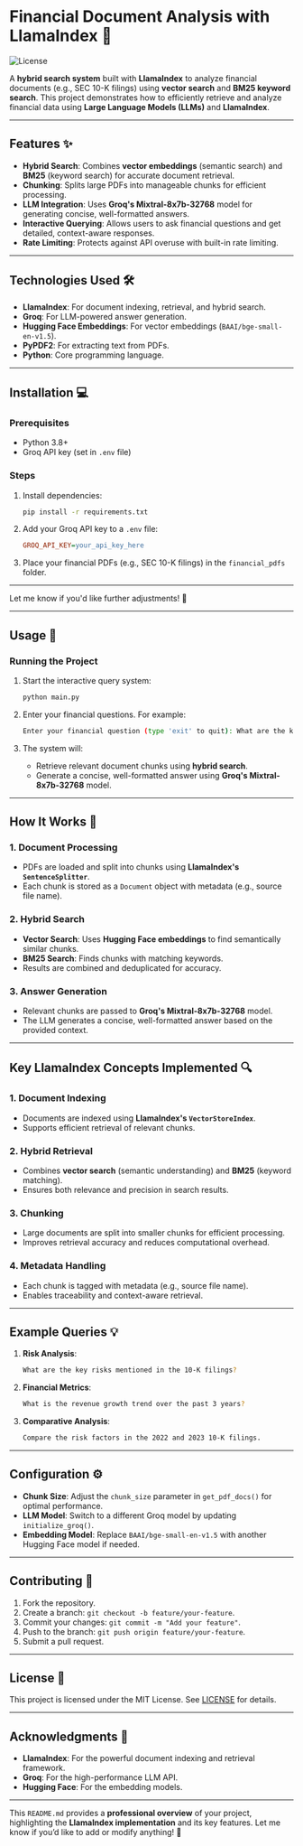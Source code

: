 
# Financial Document Analysis with LlamaIndex 🚀

![License](https://img.shields.io/badge/license-MIT-blue)

A **hybrid search system** built with **LlamaIndex** to analyze financial documents (e.g., SEC 10-K filings) using **vector search** and **BM25 keyword search**. This project demonstrates how to efficiently retrieve and analyze financial data using **Large Language Models (LLMs)** and **LlamaIndex**.

---

## Features ✨

- **Hybrid Search**: Combines **vector embeddings** (semantic search) and **BM25** (keyword search) for accurate document retrieval.
- **Chunking**: Splits large PDFs into manageable chunks for efficient processing.
- **LLM Integration**: Uses **Groq's Mixtral-8x7b-32768** model for generating concise, well-formatted answers.
- **Interactive Querying**: Allows users to ask financial questions and get detailed, context-aware responses.
- **Rate Limiting**: Protects against API overuse with built-in rate limiting.

---

## Technologies Used 🛠️

- **LlamaIndex**: For document indexing, retrieval, and hybrid search.
- **Groq**: For LLM-powered answer generation.
- **Hugging Face Embeddings**: For vector embeddings (`BAAI/bge-small-en-v1.5`).
- **PyPDF2**: For extracting text from PDFs.
- **Python**: Core programming language.

---

## Installation 💻

### Prerequisites

- Python 3.8+
- Groq API key (set in `.env` file)

### Steps

1. Install dependencies:

   ```bash
   pip install -r requirements.txt
   ```

2. Add your Groq API key to a `.env` file:

   ```ini
   GROQ_API_KEY=your_api_key_here
   ```

3. Place your financial PDFs (e.g., SEC 10-K filings) in the `financial_pdfs` folder.

---

Let me know if you'd like further adjustments! 🚀

---

## Usage 🚀

### Running the Project

1. Start the interactive query system:

   ```bash
   python main.py
   ```

2. Enter your financial questions. For example:

   ```bash
   Enter your financial question (type 'exit' to quit): What are the key risks mentioned in the 10-K filings?
   ```

3. The system will:
   - Retrieve relevant document chunks using **hybrid search**.
   - Generate a concise, well-formatted answer using **Groq's Mixtral-8x7b-32768** model.

---

## How It Works 🧠

### 1. Document Processing

- PDFs are loaded and split into chunks using **LlamaIndex's `SentenceSplitter`**.
- Each chunk is stored as a `Document` object with metadata (e.g., source file name).

### 2. Hybrid Search

- **Vector Search**: Uses **Hugging Face embeddings** to find semantically similar chunks.
- **BM25 Search**: Finds chunks with matching keywords.
- Results are combined and deduplicated for accuracy.

### 3. Answer Generation

- Relevant chunks are passed to **Groq's Mixtral-8x7b-32768** model.
- The LLM generates a concise, well-formatted answer based on the provided context.

---

## Key LlamaIndex Concepts Implemented 🔍

### 1. **Document Indexing**

- Documents are indexed using **LlamaIndex's `VectorStoreIndex`**.
- Supports efficient retrieval of relevant chunks.

### 2. **Hybrid Retrieval**

- Combines **vector search** (semantic understanding) and **BM25** (keyword matching).
- Ensures both relevance and precision in search results.

### 3. **Chunking**

- Large documents are split into smaller chunks for efficient processing.
- Improves retrieval accuracy and reduces computational overhead.

### 4. **Metadata Handling**

- Each chunk is tagged with metadata (e.g., source file name).
- Enables traceability and context-aware retrieval.

---

## Example Queries 💡

1. **Risk Analysis**:

   ```bash
   What are the key risks mentioned in the 10-K filings?
   ```

2. **Financial Metrics**:

   ```bash
   What is the revenue growth trend over the past 3 years?
   ```

3. **Comparative Analysis**:

   ```bash
   Compare the risk factors in the 2022 and 2023 10-K filings.
   ```

---

## Configuration ⚙️

- **Chunk Size**: Adjust the `chunk_size` parameter in `get_pdf_docs()` for optimal performance.
- **LLM Model**: Switch to a different Groq model by updating `initialize_groq()`.
- **Embedding Model**: Replace `BAAI/bge-small-en-v1.5` with another Hugging Face model if needed.

---

## Contributing 🤝

1. Fork the repository.
2. Create a branch: `git checkout -b feature/your-feature`.
3. Commit your changes: `git commit -m "Add your feature"`.
4. Push to the branch: `git push origin feature/your-feature`.
5. Submit a pull request.

---

## License 📄

This project is licensed under the MIT License. See [LICENSE](LICENSE) for details.

---

## Acknowledgments 🙏

- **LlamaIndex**: For the powerful document indexing and retrieval framework.
- **Groq**: For the high-performance LLM API.
- **Hugging Face**: For the embedding models.

---

This `README.md` provides a **professional overview** of your project, highlighting the **LlamaIndex implementation** and its key features. Let me know if you’d like to add or modify anything! 🚀
